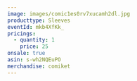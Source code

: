 ```yaml
---
image: images/comic1es0rv7xucamh2dl.jpg
producttype: Sleeves
eventId: mkb4XfKk_
pricings:
  - quantity: 1
    price: 25
onsale: true
asin: s-wh2NQEuPO
merchandise: comiket
---
```


